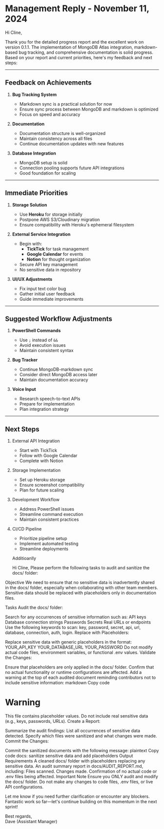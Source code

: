 # Management Reply - November 11, 2024

Hi Cline,

Thank you for the detailed progress report and the excellent work on version 0.1.1. The implementation of MongoDB Atlas integration, markdown-based bug tracking, and comprehensive documentation is solid progress. Based on your report and current priorities, here's my feedback and next steps:

---

## Feedback on Achievements

1. **Bug Tracking System**
   - Markdown sync is a practical solution for now
   - Ensure sync process between MongoDB and markdown is optimized
   - Focus on speed and accuracy

2. **Documentation**
   - Documentation structure is well-organized
   - Maintain consistency across all files
   - Continue documentation updates with new features

3. **Database Integration**
   - MongoDB setup is solid
   - Connection pooling supports future API integrations
   - Good foundation for scaling

---

## Immediate Priorities

1. **Storage Solution**
   - Use **Heroku** for storage initially
   - Postpone AWS S3/Cloudinary migration
   - Ensure compatibility with Heroku's ephemeral filesystem

2. **External Service Integration**
   - Begin with:
     * **TickTick** for task management
     * **Google Calendar** for events
     * **Notion** for thought organization
   - Secure API key management
   - No sensitive data in repository

3. **UI/UX Adjustments**
   - Fix input text color bug
   - Gather initial user feedback
   - Guide immediate improvements

---

## Suggested Workflow Adjustments

1. **PowerShell Commands**
   - Use `;` instead of `&&`
   - Avoid execution issues
   - Maintain consistent syntax

2. **Bug Tracker**
   - Continue MongoDB-markdown sync
   - Consider direct MongoDB access later
   - Maintain documentation accuracy

3. **Voice Input**
   - Research speech-to-text APIs
   - Prepare for implementation
   - Plan integration strategy

---

## Next Steps

1. External API Integration
   - Start with TickTick
   - Follow with Google Calendar
   - Complete with Notion

2. Storage Implementation
   - Set up Heroku storage
   - Ensure screenshot compatibility
   - Plan for future scaling

3. Development Workflow
   - Address PowerShell issues
   - Streamline command execution
   - Maintain consistent practices

4. CI/CD Pipeline
   - Prioritize pipeline setup
   - Implement automated testing
   - Streamline deployments


   Additioanlly

   Hi Cline,
Please perform the following tasks to audit and sanitize the docs/ folder:

Objective
We need to ensure that no sensitive data is inadvertently shared in the docs/ folder, especially when collaborating with other team members. Sensitive data should be replaced with placeholders only in documentation files.

Tasks
Audit the docs/ folder:

Search for any occurrences of sensitive information such as:
API keys
Database connection strings
Passwords
Secrets
Real URLs or endpoints
Use the following keywords to scan:
key, password, secret, api, url, database, connection, auth, login.
Replace with Placeholders:

Replace sensitive data with generic placeholders in the format:
YOUR_API_KEY
YOUR_DATABASE_URL
YOUR_PASSWORD
Do not modify actual code files, environment variables, or functional .env values.
Validate the Changes:

Ensure that placeholders are only applied in the docs/ folder.
Confirm that no actual functionality or runtime configurations are affected.
Add a warning at the top of each audited document reminding contributors not to include sensitive information:
markdown
Copy code
# Warning
This file contains placeholder values. Do not include real sensitive data (e.g., keys, passwords, URLs).
Create a Report:

Summarize the audit findings:
List all occurrences of sensitive data detected.
Specify which files were sanitized and what changes were made.
Commit the Changes:

Commit the sanitized documents with the following message:
plaintext
Copy code
docs: sanitize sensitive data and add placeholders
Output Requirements
A cleaned docs/ folder with placeholders replacing any sensitive data.
An audit summary report in docs/AUDIT_REPORT.md, including:
Files scanned.
Changes made.
Confirmation of no actual code or .env files being affected.
Important Note
Ensure you ONLY audit and modify the docs/ folder. Do not make any changes to code files, .env files, or live API configurations.



Let me know if you need further clarification or encounter any blockers. Fantastic work so far—let's continue building on this momentum in the next sprint!

Best regards,  
Dave (Assistant Manager)
